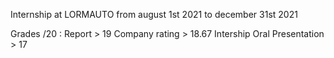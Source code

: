 Internship at LORMAUTO from august 1st 2021 to december 31st 2021

Grades /20 :
Report > 19
Company rating > 18.67
Intership Oral Presentation > 17

